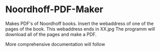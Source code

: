 # Noordhoff-PDF-Maker

Makes PDF's of Noordhoff books.
Insert the webaddress of one of the pages of the book. This webaddress ends in XX.jpg
The programm will download all of the pages and make a PDF.

More comprehensive documentation will follow

